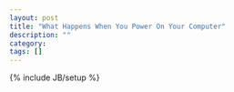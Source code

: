 ```yaml
---
layout: post
title: "What Happens When You Power On Your Computer"
description: ""
category: 
tags: []
---
```

{% include JB/setup %}
